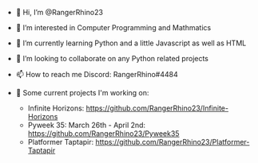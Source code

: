 - 👋 Hi, I’m @RangerRhino23
- 👀 I’m interested in Computer Programming and Mathmatics
- 🌱 I’m currently learning Python and a little Javascript as well as HTML
- 💞️ I’m looking to collaborate on any Python related projects
- 📫 How to reach me Discord: RangerRhino#4484

- 📃 Some current projects I'm working on:
  *  Infinite Horizons: https://github.com/RangerRhino23/Infinite-Horizons
  *  Pyweek 35: March 26th - April 2nd: https://github.com/RangerRhino23/Pyweek35
  *  Platformer Taptapir: https://github.com/RangerRhino23/Platformer-Taptapir

